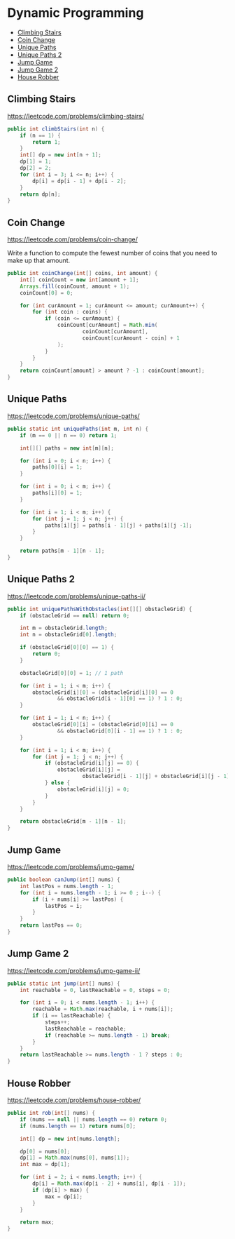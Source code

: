 # Dynamic Programming

+ [Climbing Stairs](#climbing-stairs)
+ [Coin Change](#coin-change)
+ [Unique Paths](#unique-paths)
+ [Unique Paths 2](#unique-paths-ii)
+ [Jump Game](#jump-game)
+ [Jump Game 2](#jump-game-ii)
+ [House Robber](#house-robber)

## Climbing Stairs

https://leetcode.com/problems/climbing-stairs/

```java
public int climbStairs(int n) {
    if (n == 1) {
        return 1;
    }
    int[] dp = new int[n + 1];
    dp[1] = 1;
    dp[2] = 2;
    for (int i = 3; i <= n; i++) {
        dp[i] = dp[i - 1] + dp[i - 2];
    }
    return dp[n];
}
```

## Coin Change

https://leetcode.com/problems/coin-change/

Write a function to compute the fewest number of coins that you need to make up that amount.

```java
public int coinChange(int[] coins, int amount) {
    int[] coinCount = new int[amount + 1];
    Arrays.fill(coinCount, amount + 1);
    coinCount[0] = 0;

    for (int curAmount = 1; curAmount <= amount; curAmount++) {
        for (int coin : coins) {
            if (coin <= curAmount) {
                coinCount[curAmount] = Math.min(
                        coinCount[curAmount],
                        coinCount[curAmount - coin] + 1
                );
            }
        }
    }
    return coinCount[amount] > amount ? -1 : coinCount[amount];
}
```

## Unique Paths

https://leetcode.com/problems/unique-paths/

```java
public static int uniquePaths(int m, int n) {
    if (m == 0 || n == 0) return 1;

    int[][] paths = new int[m][n];

    for (int i = 0; i < n; i++) {
        paths[0][i] = 1;
    }

    for (int i = 0; i < m; i++) {
        paths[i][0] = 1;
    }

    for (int i = 1; i < m; i++) {
        for (int j = 1; j < n; j++) {
            paths[i][j] = paths[i - 1][j] + paths[i][j -1];
        }
    }

    return paths[m - 1][n - 1];
}
```

## Unique Paths 2

https://leetcode.com/problems/unique-paths-ii/

```java
public int uniquePathsWithObstacles(int[][] obstacleGrid) {
    if (obstacleGrid == null) return 0;

    int m = obstacleGrid.length;
    int n = obstacleGrid[0].length;

    if (obstacleGrid[0][0] == 1) {
        return 0;
    }

    obstacleGrid[0][0] = 1; // 1 path

    for (int i = 1; i < m; i++) {
        obstacleGrid[i][0] = (obstacleGrid[i][0] == 0
                && obstacleGrid[i - 1][0] == 1) ? 1 : 0;
    }

    for (int i = 1; i < n; i++) {
        obstacleGrid[0][i] = (obstacleGrid[0][i] == 0
                && obstacleGrid[0][i - 1] == 1) ? 1 : 0;
    }

    for (int i = 1; i < m; i++) {
        for (int j = 1; j < n; j++) {
            if (obstacleGrid[i][j] == 0) {
                obstacleGrid[i][j] =
                        obstacleGrid[i - 1][j] + obstacleGrid[i][j - 1];
            } else {
                obstacleGrid[i][j] = 0;
            }
        }
    }

    return obstacleGrid[m - 1][n - 1];
}
```

## Jump Game

https://leetcode.com/problems/jump-game/

```java
public boolean canJump(int[] nums) {
    int lastPos = nums.length - 1;
    for (int i = nums.length - 1; i >= 0 ; i--) {
        if (i + nums[i] >= lastPos) {
            lastPos = i;
        }
    }
    return lastPos == 0;
}
```

## Jump Game 2

https://leetcode.com/problems/jump-game-ii/

```java
public static int jump(int[] nums) {
    int reachable = 0, lastReachable = 0, steps = 0;

    for (int i = 0; i < nums.length - 1; i++) {
        reachable = Math.max(reachable, i + nums[i]);
        if (i == lastReachable) {
            steps++;
            lastReachable = reachable;
            if (reachable >= nums.length - 1) break;
        }
    }
    return lastReachable >= nums.length - 1 ? steps : 0;
}
```

## House Robber

https://leetcode.com/problems/house-robber/

```java
public int rob(int[] nums) {
    if (nums == null || nums.length == 0) return 0;
    if (nums.length == 1) return nums[0];

    int[] dp = new int[nums.length];

    dp[0] = nums[0];
    dp[1] = Math.max(nums[0], nums[1]);
    int max = dp[1];

    for (int i = 2; i < nums.length; i++) {
        dp[i] = Math.max(dp[i - 2] + nums[i], dp[i - 1]);
        if (dp[i] > max) {
            max = dp[i];
        }
    }

    return max;
}
```
